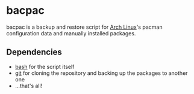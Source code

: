 bacpac
======

bacpac is a backup and restore script for [Arch Linux]'s pacman configuration
data and manually installed packages.

[Arch Linux]: https://www.archlinux.org/

Dependencies
------------

* [bash] for the script itself
* [git] for cloning the repository and backing up the packages to another one
* ...that's all!

[bash]: https://www.archlinux.org/packages/core/x86_64/bash/
[git]: https://www.archlinux.org/packages/extra/x86_64/git/
